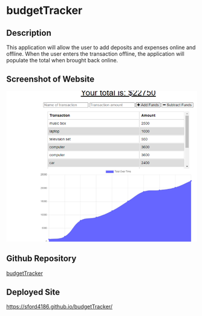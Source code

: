 # budgetTracker

## Description
This application will allow the user to add deposits and expenses online and offline.  When the user enters the transaction offline, the application will populate the total when brought back online.

## Screenshot of Website  
![Screenshot of deployed site](screenshot.png)

## Github Repository
[budgetTracker](https://github.com/sford4186/budgetTracker)

## Deployed Site
https://sford4186.github.io/budgetTracker/